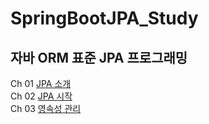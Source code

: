 # SpringBootJPA_Study

## 자바 ORM 표준 JPA 프로그래밍

Ch 01  [JPA 소개](/이론정리/JPABook_Ch01.md)  
Ch 02  [JPA 시작](/이론정리/JPABook_Ch02.md)  
Ch 03  [영속성 관리](/이론정리/JPABook_Ch03.md)